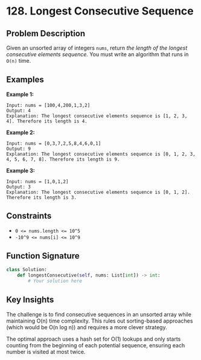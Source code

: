 # 128. Longest Consecutive Sequence

## Problem Description

Given an unsorted array of integers `nums`, return *the length of the longest consecutive elements sequence.*
You must write an algorithm that runs in `O(n)` time.

## Examples

**Example 1:**
```
Input: nums = [100,4,200,1,3,2]
Output: 4
Explanation: The longest consecutive elements sequence is [1, 2, 3, 4]. Therefore its length is 4.
```

**Example 2:**
```
Input: nums = [0,3,7,2,5,8,4,6,0,1]
Output: 9
Explanation: The longest consecutive elements sequence is [0, 1, 2, 3, 4, 5, 6, 7, 8]. Therefore its length is 9.
```

**Example 3:**
```
Input: nums = [1,0,1,2]
Output: 3
Explanation: The longest consecutive elements sequence is [0, 1, 2]. Therefore its length is 3.
```

## Constraints

- `0 <= nums.length <= 10^5`
- `-10^9 <= nums[i] <= 10^9`

## Function Signature

```python
class Solution:
    def longestConsecutive(self, nums: List[int]) -> int:
        # Your solution here
```

## Key Insights

The challenge is to find consecutive sequences in an unsorted array while maintaining O(n) time complexity. This rules out sorting-based approaches (which would be O(n log n)) and requires a more clever strategy.

The optimal approach uses a hash set for O(1) lookups and only starts counting from the beginning of each potential sequence, ensuring each number is visited at most twice.